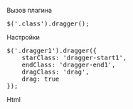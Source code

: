 Вызов плагина
<pre>
$('.class').dragger();
</pre>

Настройки
<pre>
$('.dragger1').dragger({
	starClass: 'dragger-start1',
	endClass: 'dragger-end1',
	dragClass: 'drag',
	drag: true
});
</pre>

Html
<pre>
<div class="class">
	<img src="">
	<img src="">
</div>
</pre>
